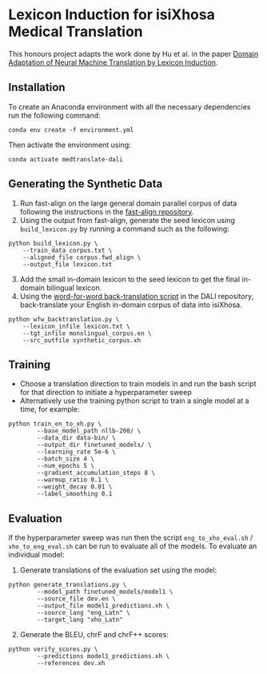 # Lexicon Induction for isiXhosa Medical Translation
This honours project adapts the work done by Hu et al. in the paper [Domain Adaptation of Neural Machine Translation by Lexicon Induction](https://aclanthology.org/P19-1286/).

## Installation
To create an Anaconda environment with all the necessary dependencies run the following command:
```
conda env create -f environment.yml
```

Then activate the environment using:
```
conda activate medtranslate-dali
```

## Generating the Synthetic Data
1. Run fast-align on the large general domain parallel corpus of data following the instructions in the [fast-align repository](https://github.com/clab/fast_align).
2. Using the output from fast-align, generate the seed lexicon using `build_lexicon.py` by running a command such as the following: 
```
python build_lexicon.py \
    --train_data corpus.txt \
    --aligned_file corpus.fwd_align \
    --output_file lexicon.txt
```
3. Add the small in-domain lexicon to the seed lexicon to get the final in-domain bilingual lexicon.
4. Using the [word-for-word back-translation script](https://github.com/JunjieHu/dali/blob/master/wfw_backtranslation.py) in the DALI repository, back-translate your English in-domain corpus of data into isiXhosa.
```
python wfw_backtranslation.py \
    --lexicon_infile lexicon.txt \
    --tgt_infile monolingual_corpus.en \
    --src_outfile synthetic_corpus.xh
```

## Training 
- Choose a translation direction to train models in and run the bash script for that direction to initiate a hyperparameter sweep
- Alternatively use the training python script to train a single model at a time, for example:
```
python train_en_to_xh.py \
        --base_model_path nllb-200/ \
        --data_dir data-bin/ \
        --output_dir finetuned_models/ \
        --learning_rate 5e-6 \
        --batch_size 4 \
        --num_epochs 5 \
        --gradient_accumulation_steps 8 \
        --warmup_ratio 0.1 \
        --weight_decay 0.01 \
        --label_smoothing 0.1
```


## Evaluation
If the hyperparameter sweep was run then the script `eng_to_xho_eval.sh` / `xho_to_eng_eval.sh` can be run to evaluate all of the models. To evaluate an individual model:
1. Generate translations of the evaluation set using the model:
```
python generate_translations.py \
        --model_path finetuned_models/model1 \
        --source_file dev.en \
        --output_file model1_predictions.xh \
        --source_lang "eng_Latn" \
        --target_lang "xho_Latn"
```
2. Generate the BLEU, chrF and chrF++ scores:
```
python verify_scores.py \
		--predictions model1_predictions.xh \
		--references dev.xh
```